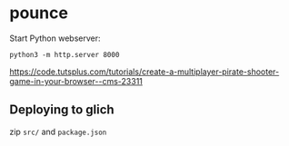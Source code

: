 # pounce


Start Python webserver:

`python3 -m http.server 8000`


https://code.tutsplus.com/tutorials/create-a-multiplayer-pirate-shooter-game-in-your-browser--cms-23311

## Deploying to glich

zip `src/` and `package.json`
